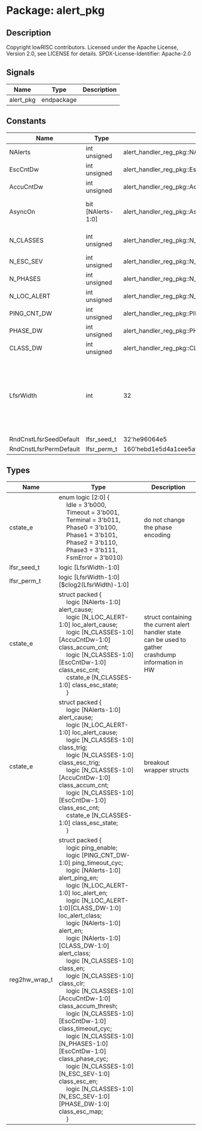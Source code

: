 # Package: alert_pkg

## Description

Copyright lowRISC contributors.
 Licensed under the Apache License, Version 2.0, see LICENSE for details.
 SPDX-License-Identifier: Apache-2.0
 

## Signals

| Name      | Type       | Description |
| --------- | ---------- | ----------- |
| alert_pkg | endpackage |             |
## Constants

| Name                   | Type              | Value                                         | Description                                                                                                 |
| ---------------------- | ----------------- | --------------------------------------------- | ----------------------------------------------------------------------------------------------------------- |
| NAlerts                | int unsigned      | alert_handler_reg_pkg::NAlerts                | maximum 252                                                                                                 |
| EscCntDw               | int unsigned      | alert_handler_reg_pkg::EscCntDw               | maximum 32                                                                                                  |
| AccuCntDw              | int unsigned      | alert_handler_reg_pkg::AccuCntDw              | maximum 32                                                                                                  |
| AsyncOn                | bit [NAlerts-1:0] | alert_handler_reg_pkg::AsyncOn                | enable async transitions for specific RX/TX pairs                                                           |
| N_CLASSES              | int unsigned      | alert_handler_reg_pkg::N_CLASSES              | common constants, do not change                                                                             |
| N_ESC_SEV              | int unsigned      | alert_handler_reg_pkg::N_ESC_SEV              |                                                                                                             |
| N_PHASES               | int unsigned      | alert_handler_reg_pkg::N_PHASES               |                                                                                                             |
| N_LOC_ALERT            | int unsigned      | alert_handler_reg_pkg::N_LOC_ALERT            |                                                                                                             |
| PING_CNT_DW            | int unsigned      | alert_handler_reg_pkg::PING_CNT_DW            |                                                                                                             |
| PHASE_DW               | int unsigned      | alert_handler_reg_pkg::PHASE_DW               |                                                                                                             |
| CLASS_DW               | int unsigned      | alert_handler_reg_pkg::CLASS_DW               |                                                                                                             |
| LfsrWidth              | int               | 32                                            | These LFSR parameters have been generated with $ util/design/gen-lfsr-seed.py --width 32 --seed 2700182644  |
| RndCnstLfsrSeedDefault | lfsr_seed_t       | 32'he96064e5                                  |                                                                                                             |
| RndCnstLfsrPermDefault | lfsr_perm_t       | 160'hebd1e5d4a1cee5afdb866a9c7a0278b899020d31 |                                                                                                             |
## Types

| Name          | Type                                                                                                                                                                                                                                                                                                                                                                                                                                                                                                                                                                                                                                                                                                                                                                                                                                                                                                                                                                                                                                                                                                                                                                                                                                                                                                                                                                                                                                                                                                                                                                                                                                                                                                   | Description                                                                                          |
| ------------- | ------------------------------------------------------------------------------------------------------------------------------------------------------------------------------------------------------------------------------------------------------------------------------------------------------------------------------------------------------------------------------------------------------------------------------------------------------------------------------------------------------------------------------------------------------------------------------------------------------------------------------------------------------------------------------------------------------------------------------------------------------------------------------------------------------------------------------------------------------------------------------------------------------------------------------------------------------------------------------------------------------------------------------------------------------------------------------------------------------------------------------------------------------------------------------------------------------------------------------------------------------------------------------------------------------------------------------------------------------------------------------------------------------------------------------------------------------------------------------------------------------------------------------------------------------------------------------------------------------------------------------------------------------------------------------------------------------ | ---------------------------------------------------------------------------------------------------- |
| cstate_e      | enum logic [2:0] {<br><span style="padding-left:20px">Idle = 3'b000,<br><span style="padding-left:20px"> Timeout = 3'b001,<br><span style="padding-left:20px"> Terminal = 3'b011,<br><span style="padding-left:20px">                             Phase0 = 3'b100,<br><span style="padding-left:20px"> Phase1 = 3'b101,<br><span style="padding-left:20px"> Phase2 = 3'b110,<br><span style="padding-left:20px">                             Phase3 = 3'b111,<br><span style="padding-left:20px"> FsmError = 3'b010}                                                                                                                                                                                                                                                                                                                                                                                                                                                                                                                                                                                                                                                                                                                                                                                                                                                                                                                                                                                                                                                                                                                                                                                   | do not change the phase encoding                                                                     |
| lfsr_seed_t   | logic [LfsrWidth-1:0]                                                                                                                                                                                                                                                                                                                                                                                                                                                                                                                                                                                                                                                                                                                                                                                                                                                                                                                                                                                                                                                                                                                                                                                                                                                                                                                                                                                                                                                                                                                                                                                                                                                                                  |                                                                                                      |
| lfsr_perm_t   | logic [LfsrWidth-1:0][$clog2(LfsrWidth)-1:0]                                                                                                                                                                                                                                                                                                                                                                                                                                                                                                                                                                                                                                                                                                                                                                                                                                                                                                                                                                                                                                                                                                                                                                                                                                                                                                                                                                                                                                                                                                                                                                                                                                                           |                                                                                                      |
| cstate_e      | struct packed {<br><span style="padding-left:20px">          logic    [NAlerts-1:0]                  alert_cause;<br><span style="padding-left:20px">          logic    [N_LOC_ALERT-1:0]              loc_alert_cause;<br><span style="padding-left:20px">           logic    [N_CLASSES-1:0][AccuCntDw-1:0] class_accum_cnt;<br><span style="padding-left:20px">      logic    [N_CLASSES-1:0][EscCntDw-1:0]  class_esc_cnt;<br><span style="padding-left:20px">        cstate_e [N_CLASSES-1:0]                class_esc_state;<br><span style="padding-left:20px">    }                                                                                                                                                                                                                                                                                                                                                                                                                                                                                                                                                                                                                                                                                                                                                                                                                                                                                                                                                                                                                                                                                                                            | struct containing the current alert handler state can be used to gather crashdump information in HW  |
| cstate_e      | struct packed {<br><span style="padding-left:20px">          logic    [NAlerts-1:0]                  alert_cause;<br><span style="padding-left:20px">          logic    [N_LOC_ALERT-1:0]              loc_alert_cause;<br><span style="padding-left:20px">           logic    [N_CLASSES-1:0]                class_trig;<br><span style="padding-left:20px">           logic    [N_CLASSES-1:0]                class_esc_trig;<br><span style="padding-left:20px">       logic    [N_CLASSES-1:0][AccuCntDw-1:0] class_accum_cnt;<br><span style="padding-left:20px">      logic    [N_CLASSES-1:0][EscCntDw-1:0]  class_esc_cnt;<br><span style="padding-left:20px">        cstate_e [N_CLASSES-1:0]                class_esc_state;<br><span style="padding-left:20px">    }                                                                                                                                                                                                                                                                                                                                                                                                                                                                                                                                                                                                                                                                                                                                                                                                                                                                                                                        | breakout wrapper structs                                                                             |
| reg2hw_wrap_t | struct packed {<br><span style="padding-left:20px">          logic                                              ping_enable;<br><span style="padding-left:20px">             logic [PING_CNT_DW-1:0]                            ping_timeout_cyc;<br><span style="padding-left:20px">        logic [NAlerts-1:0]                                alert_ping_en;<br><span style="padding-left:20px">                logic [N_LOC_ALERT-1:0]                            loc_alert_en;<br><span style="padding-left:20px">            logic [N_LOC_ALERT-1:0][CLASS_DW-1:0]              loc_alert_class;<br><span style="padding-left:20px">         logic [NAlerts-1:0]                                alert_en;<br><span style="padding-left:20px">                logic [NAlerts-1:0][CLASS_DW-1:0]                  alert_class;<br><span style="padding-left:20px">                  logic [N_CLASSES-1:0]                              class_en;<br><span style="padding-left:20px">                logic [N_CLASSES-1:0]                              class_clr;<br><span style="padding-left:20px">               logic [N_CLASSES-1:0][AccuCntDw-1:0]               class_accum_thresh;<br><span style="padding-left:20px">      logic [N_CLASSES-1:0][EscCntDw-1:0]                class_timeout_cyc;<br><span style="padding-left:20px">       logic [N_CLASSES-1:0][N_PHASES-1:0][EscCntDw-1:0]  class_phase_cyc;<br><span style="padding-left:20px">         logic [N_CLASSES-1:0][N_ESC_SEV-1:0]               class_esc_en;<br><span style="padding-left:20px">            logic [N_CLASSES-1:0][N_ESC_SEV-1:0][PHASE_DW-1:0] class_esc_map;<br><span style="padding-left:20px">         } |                                                                                                      |
